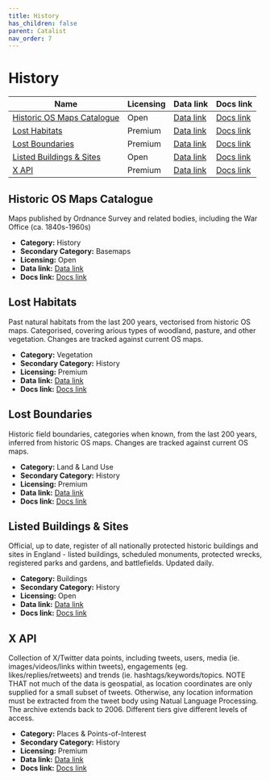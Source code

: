 ```yaml
---
title: History
has_children: false
parent: Catalist
nav_order: 7
---
```


# History

| Name                                                      | Licensing | Data link                                                                                                                                      | Docs link                                                                                                                                    |
| --------------------------------------------------------- | --------- | ---------------------------------------------------------------------------------------------------------------------------------------------- | -------------------------------------------------------------------------------------------------------------------------------------------- |
| [Historic OS Maps Catalogue](#historic-os-maps-catalogue) | Open      | [Data link](https://maps.nls.uk/geo/find/)                                                                                                     | [Docs link](https://maps.nls.uk/os/)                                                                                                         |
| [Lost Habitats](#lost-habitats)                           | Premium   | [Data link](https://www.archai.io/contact)                                                                                                     | [Docs link](https://www.archai.io/historichabitats)                                                                                          |
| [Lost Boundaries](#lost-boundaries)                       | Premium   | [Data link](https://www.archai.io/contact)                                                                                                     | [Docs link](https://www.archai.io/historicfieldboundaries)                                                                                   |
| [Listed Buildings & Sites](#listed-buildings-&-sites)     | Open      | [Data link](https://opendata-historicengland.hub.arcgis.com/datasets/historicengland::national-heritage-list-for-england-nhle/explore?layer=3) | [Docs link](https://opendata-historicengland.hub.arcgis.com/datasets/historicengland::national-heritage-list-for-england-nhle/about?layer=3) |
| [X API](#x-api)                                           | Premium   | [Data link](https://developer.x.com/en/portal/dashboard)                                                                                       | [Docs link](https://docs.x.com/x-api/introduction)                                                                                           |

## Historic OS Maps Catalogue

Maps published by Ordnance Survey and related bodies, including the War Office (ca. 1840s-1960s)

- **Category:** History
- **Secondary Category:** Basemaps
- **Licensing:** Open
- **Data link:** [Data link](https://maps.nls.uk/geo/find/)
- **Docs link:** [Docs link](https://maps.nls.uk/os/)



## Lost Habitats

Past natural habitats from the last 200 years, vectorised from historic OS maps. Categorised, covering arious types of woodland, pasture, and other vegetation. Changes are tracked against current OS maps.

- **Category:** Vegetation
- **Secondary Category:** History
- **Licensing:** Premium
- **Data link:** [Data link](https://www.archai.io/contact)
- **Docs link:** [Docs link](https://www.archai.io/historichabitats)



## Lost Boundaries

Historic field boundaries, categories when known, from the last 200 years, inferred from historic OS maps. Changes are tracked against current OS maps.

- **Category:** Land & Land Use
- **Secondary Category:** History
- **Licensing:** Premium
- **Data link:** [Data link](https://www.archai.io/contact)
- **Docs link:** [Docs link](https://www.archai.io/historicfieldboundaries)



## Listed Buildings & Sites

Official, up to date, register of all nationally protected historic buildings and sites in England - listed buildings, scheduled monuments, protected wrecks, registered parks and gardens, and battlefields. Updated daily.

- **Category:** Buildings
- **Secondary Category:** History
- **Licensing:** Open
- **Data link:** [Data link](https://opendata-historicengland.hub.arcgis.com/datasets/historicengland::national-heritage-list-for-england-nhle/explore?layer=3)
- **Docs link:** [Docs link](https://opendata-historicengland.hub.arcgis.com/datasets/historicengland::national-heritage-list-for-england-nhle/about?layer=3)



## X API

Collection of X/Twitter data points, including tweets, users, media (ie. images/videos/links within tweets), engagements (eg. likes/replies/retweets) and trends (ie. hashtags/keywords/topics. NOTE THAT not much of the data is geospatial, as location coordinates are only supplied for a small subset of tweets. Otherwise, any location information must be extracted from the tweet body using Natual Language Processing.  The archive extends back to 2006. Different tiers give different levels of access.

- **Category:** Places & Points-of-Interest
- **Secondary Category:** History
- **Licensing:** Premium
- **Data link:** [Data link](https://developer.x.com/en/portal/dashboard)
- **Docs link:** [Docs link](https://docs.x.com/x-api/introduction)
